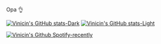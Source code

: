 Opa 👌

[![Vinicin's GitHub stats-Dark](https://github-readme-stats.vercel.app/api?username=Vinicin1101&show_icons=true&theme=slateorange&hide_border&count_private=true#gh-dark-mode-only)](https://github.com/Vinicin1101)
[![Vinicin's GitHub stats-Light](https://github-readme-stats.vercel.app/api?username=Vinicin1101&show_icons=true&theme=slateorange&hide_border&bg_color=fff&text_color=666&count_private=true#gh-light-mode-only)](https://github.com/Vinicin1101)

[![Vinicin's Github Spotify-recently](https://spotify-recently-played-readme.vercel.app/api?user=31trgxuzmpr7xzwzqr2xgjyuiype&unique={true}&count=1)](https://github.com/Vinicin1101)


<!---
Vinicin1101/Vinicin1101 is a ✨ special ✨ repository because its `README.md` (this file) appears on your GitHub profile.
You can click the Preview link to take a look at your changes.
--->
